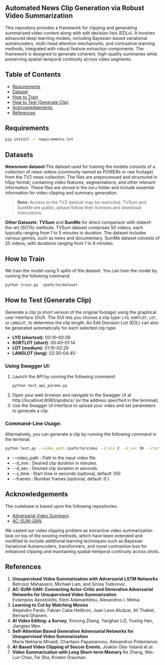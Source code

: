 ## Automated News Clip Generation via Robust Video Summarization
This repository provides a framework for clipping and generating summarized video content along with edit decision lists (EDLs). It involves advanced deep learning models, including Bayesian-based variational autoencoders, multi-head attention mechanisms, and contrastive learning methods, integrated with robust feature extraction components. The framework is designed to generate coherent, high-quality summaries while preserving spatial-temporal continuity across video segments.

## Table of Contents
- [Requirements](#requirements)
- [Dataset](#dataset)
- [How to Train](#how-to-train)
- [How to Test (Generate Clip)](#how-to-test-generate-clip)
- [Acknowledgements](#acknowledgements)
- [References](#references)

## Requirements
```bash
pip install -r requirements.txt
 ```  

## Datasets
**Newsroom dataset**:The dataset used for training the models consists of a collection of news videos (commonly named as POWERs or raw footage) from the TV2 news collection. The files are preprocessed and structured in h5py format, containing video features, segmentations, and other relevant information. These files are stored in the `data` folder and include essential information for video clipping and summary generation. 
> **Note:** Access to the TV2 dataset may be restricted. TVSum and SumMe are public; please follow their licenses and download instructions.

**Other Datasets**: **TVSum** and **SumMe** for direct comparison with stateof-the-art (SOTA) methods. TVSum dataset comprises 50 videos, each typically ranging from 1 to 5 minutes in
duration. The dataset includes various genres, such as news and documentary. SumMe dataset consists of 25 videos, with durations ranging from 1 to 6 minutes. 

## How to Train
 We train the model using 5 splits of the dataset. You can train the model by running the following command:

```bash
python train.py  /path/to/dataset
 ```
## How to Test (Generate Clip)
Generate a clip (a short version of the original footage) using the graphical user interface (GUI). The GUI lets you choose a clip type: `LYD`, `KORTLOT`, `LOT`, or `LANGLOT`, to determine the clip length. An Edit Decision List (EDL) can also be generated automatically for each selected clip type.

- **LYD (shortest)**: 00:10–00:39  
- **KORTLOT (short)**: 00:40–01:14  
- **LOT (medium)**: 01:15–02:29  
- **LANGLOT (long)**: 02:30–04:45-

### Using Swagger UI:
1. Launch the API by running the following command:
   ```bash
   python test_api_params.py
    ```
2. Open your web browser and navigate to the Swagger UI at http://localhost:8080/apidocs/ (or the address specified in the terminal).
3. Use the Swagger UI interface to upload your video and set parameters to generate a clip.
   
### Command-Line Usage:
Alternatively, you can generate a clip by running the following command in the terminal:
```bash
python test.py --video_path /path/to/video --d_min 2 --d_sec 30 --start_time  50 --frames 0
 ```
- --video_path <str>:  Path to the input video file.
- --d_min <int>:  Desired clip duration in minutes.
- --d_sec <int>: Desired clip duration in seconds.
- --s_time <int>:  Start time in seconds (optional, default :50)
- --frames <int>:  Number frames (optional, default :0 )

## Acknowledgements
The codebase is based upon the following repositories:
- [Adversarial Video Summary](https://github.com/j-min/Adversarial_Video_Summary).
- [AC-SUM-GAN](https://github.com/e-apostolidis/AC-SUM-GAN)

We casted our video clipping problem as extractive video summarization task on top of the existing methods, which have been extended and modified to include additional learning techniques such as Bayesian Variational Autoencoders, transformers, and novel contrastive loss for enhanced clipping and maintaining spatial-temporal continuity across shots.


## References
1. **Unsupervised Video Summarization with Adversarial LSTM Networks**  
   Behrooz Mahasseni, Michael Lam, and Sinisa Todorovic.  
2. **AC-SUM-GAN: Connecting Actor-Critic and Generative Adversarial Networks for Unsupervised Video Summarization**  
   Evlampios Apostolidis, Eleni Adamantidou, Alexandros I. Metsa
3. **Learning to Cut by Watching Movies**  
   Alejandro Pardo, Fabian Caba Heilbron, Juan Leon Alcázar, Ali Thabet, Bernard Ghanem.  
4. **AI Video Editing: a Survey**, Xinrong Zhang, Yanghao Li2, Yuxing Han, Jiangtao Wen
5. **Self-Attention Based Generative Adversarial Networks for Unsupervised Video Summarization**  
   Maria Nektaria Minaidi, Charilaos Papaioannou, Alexandros Potamianos.  
6. **AI-Based Video Clipping of Soccer Events**,
   Joakim Olav Valand et al.
7. **Video Summarization with Long Short-term Memory**
  Ke Zhang, Wei-Lun Chao, Fei Sha, Kristen Grauman.

   





